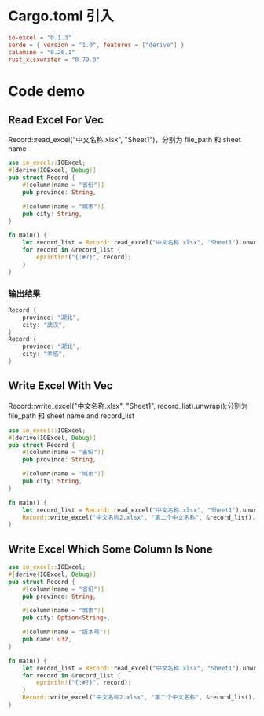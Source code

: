# Cargo.toml 引入

```toml
io-excel = "0.1.3"
serde = { version = "1.0", features = ["derive"] }
calamine = "0.26.1"
rust_xlsxwriter = "0.79.0"
```

# Code **demo**

## Read Excel For Vec

Record::read_excel("中文名称.xlsx", "Sheet1")，分别为 file_path 和 sheet name

```rust
use io_excel::IOExcel;
#[derive(IOExcel, Debug)]
pub struct Record {
    #[column(name = "省份")]
    pub province: String,

    #[column(name = "城市")]
    pub city: String,
}

fn main() {
    let record_list = Record::read_excel("中文名称.xlsx", "Sheet1").unwrap();
    for record in &record_list {
        eprintln!("{:#?}", record);
    }
}

```

### 输出结果

```rust
Record {
    province: "湖北",
    city: "武汉",
}
Record {
    province: "湖北",
    city: "孝感",
}
```

## Write Excel With Vec

Record::write_excel("中文名称.xlsx", "Sheet1", record_list).unwrap();分别为 file_path 和 sheet name and record_list

```rust
use io_excel::IOExcel;
#[derive(IOExcel, Debug)]
pub struct Record {
    #[column(name = "省份")]
    pub province: String,

    #[column(name = "城市")]
    pub city: String,
}

fn main() {
    let record_list = Record::read_excel("中文名称.xlsx", "Sheet1").unwrap();
    Record::write_excel("中文名称2.xlsx", "第二个中文名称", &record_list).unwrap();
}
```

## Write Excel Which Some Column Is None

```rust
use io_excel::IOExcel;
#[derive(IOExcel, Debug)]
pub struct Record {
    #[column(name = "省份")]
    pub province: String,

    #[column(name = "城市")]
    pub city: Option<String>,

    #[column(name = "版本号")]
    pub name: u32,
}

fn main() {
    let record_list = Record::read_excel("中文名称.xlsx", "Sheet1").unwrap();
    for record in &record_list {
        eprintln!("{:#?}", record);
    }
    Record::write_excel("中文名称2.xlsx", "第二个中文名称", &record_list).unwrap();
}
```

